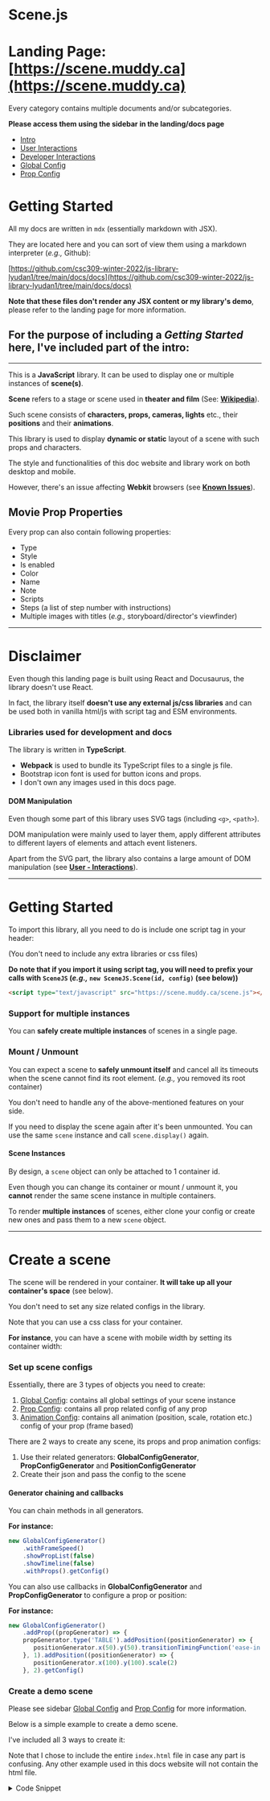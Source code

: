 # Scene.js

# Landing Page: [https://scene.muddy.ca](https://scene.muddy.ca)

Every category contains multiple documents and/or subcategories.

**Please access them using the sidebar in the landing/docs page**

* [Intro](https://scene.muddy.ca/docs/intro)
* [User Interactions](https://scene.muddy.ca/docs/user-interactions)
* [Developer Interactions](https://scene.muddy.ca/docs/developer-interactions/)
* [Global Config](https://scene.muddy.ca/docs/global-config/)
* [Prop Config](https://scene.muddy.ca/docs/prop-config/)

# Getting Started

All my docs are written in `mdx` (essentially markdown with JSX).

They are located here and you can sort of view them using a markdown interpreter (*e.g.,* Github):

[https://github.com/csc309-winter-2022/js-library-lyudan1/tree/main/docs/docs](https://github.com/csc309-winter-2022/js-library-lyudan1/tree/main/docs/docs)

**Note that these files don't render any JSX content or my library's demo**, please refer to the landing page for more information.

## For the purpose of including a *Getting Started* here, I've included part of the intro:

---

This is a **JavaScript** library. It can be used to display one or multiple instances of **scene(s)**.

**Scene** refers to a stage or scene used in **theater and film** (See: **[Wikipedia](https://en.wikipedia.org/wiki/Blocking_(stage))**).

Such scene consists of **characters, props, cameras, lights** etc., their **positions** and their **animations**.

This library is used to display **dynamic or static** layout of a scene with such props and characters.

The style and functionalities of this doc website and library work on both desktop and mobile.

However, there's an issue affecting **Webkit** browsers (see **[Known Issues](known-issues)**).

## Movie Prop Properties

Every prop can also contain following properties:
* Type
* Style
* Is enabled
* Color
* Name
* Note
* Scripts
* Steps (a list of step number with instructions)
* Multiple images with titles (*e.g.,* storyboard/director's viewfinder)

---

# Disclaimer

Even though this landing page is built using React and Docusaurus, the library doesn't use React.

In fact, the library itself **doesn't use any external js/css libraries** and can be used both in vanilla html/js with script tag and ESM environments.


### Libraries used for development and docs

The library is written in **TypeScript**.

* **Webpack** is used to bundle its TypeScript files to a single js file.
* Bootstrap icon font is used for button icons and props.
* I don't own any images used in this docs page.

#### DOM Manipulation

Even though some part of this library uses SVG tags (including `<g>`, `<path>`).

DOM manipulation were mainly used to layer them,
apply different attributes to different layers of elements and attach event listeners.

Apart from the SVG part, the library also contains a large amount of DOM manipulation (see **[User - Interactions](user-interactions)**).

---

# Getting Started

To import this library, all you need to do is include one script tag in your header:

(You don't need to include any extra libraries or css files)


**Do note that if you import it using script tag,
you will need to prefix your calls with `SceneJS` (*e.g.,* `new SceneJS.Scene(id, config)` (see below))**


```html
<script type="text/javascript" src="https://scene.muddy.ca/scene.js"></script>
```

### Support for multiple instances

You can **safely create multiple instances** of scenes in a single page.

### Mount / Unmount

You can expect a scene to **safely unmount itself** and cancel all its timeouts
when the scene cannot find its root element. (*e.g.,* you removed its root container)

You don't need to handle any of the above-mentioned features on your side.

If you need to display the scene again after it's been unmounted. You can use the same `scene` instance and call `scene.display()` again.


#### Scene Instances

By design, a `scene` object can only be attached to 1 container id.

Even though you can change its container or mount / unmount it, you **cannot** render the same scene instance in multiple containers.

To render **multiple instances** of scenes, either clone your config or create new ones and pass them to a new `scene` object.

---

# Create a scene

The scene will be rendered in your container. **It will take up all your container's space** (see below).

You don't need to set any size related configs in the library.

Note that you can use a css class for your container.

**For instance**, you can have a scene with mobile width by setting its container width:

### Set up scene configs

Essentially, there are 3 types of objects you need to create:

1. [Global Config](global-config): contains all global settings of your scene instance
2. [Prop Config](prop-config): contains all prop related config of any prop
3. [Animation Config](prop-config/animation-config/what-is-animation-config): contains all animation (position, scale, rotation etc.) config of your prop (frame based)


There are 2 ways to create any scene, its props and prop animation configs:

1. Use their related generators: **GlobalConfigGenerator**, **PropConfigGenerator** and **PositionConfigGenerator**
2. Create their json and pass the config to the scene

#### Generator chaining and callbacks

You can chain methods in all generators.

**For instance:**

```js
new GlobalConfigGenerator()
    .withFrameSpeed()
    .showPropList(false)
    .showTimeline(false)
    .withProps().getConfig()
```

You can also use callbacks in **GlobalConfigGenerator** and **PropConfigGenerator** to configure a prop or position:

**For instance:**

```js
new GlobalConfigGenerator()
    .addProp((propGenerator) => {
    propGenerator.type('TABLE').addPosition((positionGenerator) => {
       positionGenerator.x(50).y(50).transitionTimingFunction('ease-in')
    }, 1).addPosition((positionGenerator) => {
       positionGenerator.x(100).y(100).scale(2)
    }, 2).getConfig()
```

### Create a demo scene

Please see sidebar [Global Config](global-config) and [Prop Config](prop-config) for more information.

Below is a simple example to create a demo scene.

I've included all 3 ways to create it:

Note that I chose to include the entire `index.html` file in case any part is confusing. Any other example used in this docs website will not contain the html file.

<details>
    <summary>Code Snippet</summary>

#### Using Global Config Generator Chaining

```html title="index.html"
<!DOCTYPE html>
<html lang="en">
<head>
<meta charset="UTF-8">
<title>Scene.js demo</title>
<script type="text/javascript" src="https://scene.muddy.ca/scene.js"></script>
<body>

<div id="some-container-id" style="width: 800px; height: 600px"></div>

<script defer>
    const globalConfigGenerator = new SceneJS.GlobalConfigGenerator()
    .defaultOpenToolbar(false)
    .autoPlay(true)
    .addProp((generator) => {
    generator.type('TABLE').addPosition((positionGenerator) => {
        positionGenerator.x(50).y(50)
    }, 1).addPosition((positionGenerator) => {
        positionGenerator.x(90).y(90)
    }, 2)
})
    .addProp((generator) => {
    generator.type('CAMERA').addPosition((positionGenerator) => {
        positionGenerator.x(200).y(200)
    }, 1).addPosition((positionGenerator) => {
        positionGenerator.x(50).y(50)
    }, 2)
})
    const scene = new SceneJS.Scene('some-container-id', globalConfigGenerator.getConfig())
    scene.display();
</script>

</body>
</html>
```

---

#### Using json config

```html
<!DOCTYPE html>
<html lang="en">
<head>
<meta charset="UTF-8">
<title>Scene.js demo</title>
<script type="text/javascript" src="https://scene.muddy.ca/scene.js"></script>
<body>

<div id="some-container-id" style="width: 800px; height: 600px"></div>

<script defer>
    const config = {
    "frameSpeed": {},
    "props": [
    {
        "frameAnimationConfig": {
        "1": {
        "x": 50,
        "y": 50
    },
        "2": {
        "x": 90,
        "y": 90
    }
    },
        "type": "TABLE"
    },
    {
        "frameAnimationConfig": {
        "1": {
        "x": 200,
        "y": 200
    },
        "2": {
        "x": 50,
        "y": 50
    }
    },
        "type": "CAMERA"
    }
    ],
    "defaultOpenToolbar": false,
    "autoPlay": true
}
    const scene = new SceneJS.Scene('some-container-id', config)
    scene.display();
</script>

</body>
</html>
```

---

#### Using separate generators

```html
<!DOCTYPE html>
<html lang="en">
<head>
<meta charset="UTF-8">
<title>Scene.js demo</title>
<script type="text/javascript" src="https://scene.muddy.ca/scene.js"></script>
<body>

<div id="some-container-id" style="width: 800px; height: 600px"></div>

<script defer>
    const tableProp = new SceneJS.PropConfigGenerator().type('TABLE')
    const tableFrame1 = new SceneJS.PositionConfigGenerator().x(50).y(50)
    const tableFrame2 = new SceneJS.PositionConfigGenerator().x(90).y(90)

    tableProp.withPosition(1, tableFrame1)
    tableProp.withPosition(2, tableFrame2)

    const cameraProp = new SceneJS.PropConfigGenerator().type('CAMERA')
    const cameraFrame1 = new SceneJS.PositionConfigGenerator().x(200).y(200)
    const cameraFrame2 = new SceneJS.PositionConfigGenerator().x(50).y(50)

    cameraProp.withPosition(1, cameraFrame1)
    cameraProp.withPosition(2, cameraFrame2)

    const config = new SceneJS.GlobalConfigGenerator()
    .defaultOpenToolbar(false)
    .autoPlay(true)
    .withProps([tableProp, cameraProp]).getConfig()
    console.log(config)
    const scene = new SceneJS.Scene('some-container-id', config)
    scene.display();
</script>

</body>
</html>
```

</details>